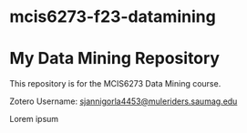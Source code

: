 # mcis6273-f23-datamining
# My Data Mining Repository

This repository is for the MCIS6273 Data Mining course.

Zotero Username: sjannigorla4453@muleriders.saumag.edu

Lorem ipsum 
